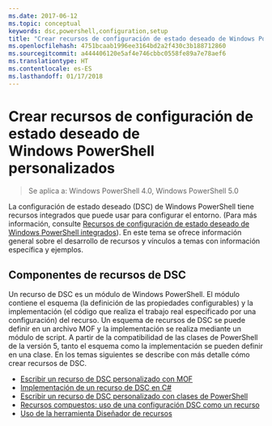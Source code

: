 ```yaml
---
ms.date: 2017-06-12
ms.topic: conceptual
keywords: dsc,powershell,configuration,setup
title: "Crear recursos de configuración de estado deseado de Windows PowerShell personalizados"
ms.openlocfilehash: 4751bcaab1996ee3164bd2a2f430c3b188712860
ms.sourcegitcommit: a444406120e5af4e746cbbc0558fe89a7e78aef6
ms.translationtype: HT
ms.contentlocale: es-ES
ms.lasthandoff: 01/17/2018
---
```

# <a name="build-custom-windows-powershell-desired-state-configuration-resources"></a>Crear recursos de configuración de estado deseado de Windows PowerShell personalizados

> Se aplica a: Windows PowerShell 4.0, Windows PowerShell 5.0

La configuración de estado deseado (DSC) de Windows PowerShell tiene recursos integrados que puede usar para configurar el entorno. (Para más información, consulte [Recursos de configuración de estado deseado de Windows PowerShell integrados](builtInResource.md)). En este tema se ofrece información general sobre el desarrollo de recursos y vínculos a temas con información específica y ejemplos.

## <a name="dsc-resource-components"></a>Componentes de recursos de DSC

Un recurso de DSC es un módulo de Windows PowerShell. El módulo contiene el esquema (la definición de las propiedades configurables) y la implementación (el código que realiza el trabajo real especificado por una configuración) del recurso. Un esquema de recursos de DSC se puede definir en un archivo MOF y la implementación se realiza mediante un módulo de script. A partir de la compatibilidad de las clases de PowerShell de la versión 5, tanto el esquema como la implementación se pueden definir en una clase. En los temas siguientes se describe con más detalle cómo crear recursos de DSC.

* [Escribir un recurso de DSC personalizado con MOF](authoringResourceMOF.md)
* [Implementación de un recurso de DSC en C#](authoringResourceMofCS.md)
* [Escribir un recurso de DSC personalizado con clases de PowerShell](authoringResourceClass.md)
* [Recursos compuestos: uso de una configuración DSC como un recurso](authoringResourceComposite.md)
* [Uso de la herramienta Diseñador de recursos](authoringResourceMofDesigner.md)

